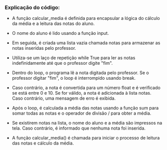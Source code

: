 ### Explicação do código:

- A função calcular_media é definida para encapsular a lógica do cálculo da média e a leitura das notas do aluno.

- O nome do aluno é lido usando a função input.

- Em seguida, é criada uma lista vazia chamada notas para armazenar as notas inseridas pelo professor.

- Utiliza-se um laço de repetição while True para ler as notas indefinidamente até que o professor digite "fim".

- Dentro do loop, o programa lê a nota digitada pelo professor. Se o professor digitar "fim", o loop é interrompido usando break.

- Caso contrário, a nota é convertida para um número float e é verificado se está entre 0 e 10. Se for válido, a nota é adicionada à lista notas. Caso contrário, uma mensagem de erro é exibida.

- Após o loop, é calculada a média das notas usando a função sum para somar todas as notas e o operador de divisão / para obter a média.

- Se existirem notas na lista, o nome do aluno e a média são impressos na tela. Caso contrário, é informado que nenhuma nota foi inserida.

- A função calcular_media() é chamada para iniciar o processo de leitura das notas e cálculo da média.